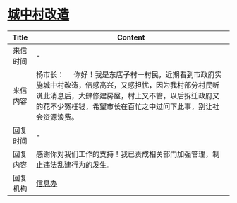 # <a href="http://www.shangluo.gov.cn/zmhd/ldxxxx.jsp?urltype=leadermail.LeaderMailContentUrl&wbtreeid=1112&leadermailid=1013">城中村改造</a>
|Title|Content|
|:---:|---|
|来信时间|-|
|来信内容|杨市长：     你好！我是东店子村一村民，近期看到市政府实施城中村改造，倍感高兴，又感担忧，因为我村部分村民听说此消息后，大肆修建房屋，村上又不管，以后拆迁政府又的花不少冤枉钱，希望市长在百忙之中过问下此事，别让社会资源浪费。|
|回复时间|-|
|回复内容|感谢你对我们工作的支持！我已责成相关部门加强管理，制止违法乱建行为的发生。|
|回复机构|<a href="../../categories/agencies/信息办.md">信息办</a>|